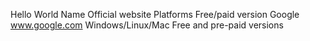 Hello World
Name	Official website	Platforms	Free/paid version
Google	www.google.com
Windows/Linux/Mac	Free and pre-paid versions
			
			
			

